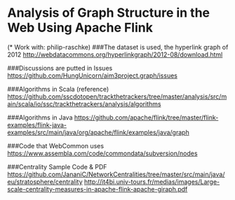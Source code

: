 Analysis of Graph Structure in the Web Using Apache Flink 
=================
(* Work with: philip-raschke)
###The dataset is used, the hyperlink graph of 2012
http://webdatacommons.org/hyperlinkgraph/2012-08/download.html

###Discussions are putted in Issues
https://github.com/HungUnicorn/aim3project.graph/issues

###Algorithms in Scala (reference)
https://github.com/sscdotopen/trackthetrackers/tree/master/analysis/src/main/scala/io/ssc/trackthetrackers/analysis/algorithms

###Algorithms in Java
https://github.com/apache/flink/tree/master/flink-examples/flink-java-examples/src/main/java/org/apache/flink/examples/java/graph

###Code that WebCommon uses
https://www.assembla.com/code/commondata/subversion/nodes

###Centrality Sample Code & PDF
https://github.com/JananiC/NetworkCentralities/tree/master/src/main/java/eu/stratosphere/centrality
http://it4bi.univ-tours.fr/medias/images/Large-scale-centrality-measures-in-apache-flink-apache-giraph.pdf
